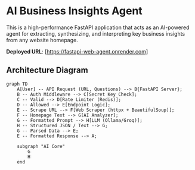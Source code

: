 # AI Business Insights Agent

This is a high-performance FastAPI application that acts as an AI-powered agent for extracting, synthesizing, and interpreting key business insights from any website homepage.

**Deployed URL**: [https://fastapi-web-agent.onrender.com]

## Architecture Diagram

```mermaid
graph TD
    A[User] -- API Request (URL, Questions) --> B{FastAPI Server};
    B -- Auth Middleware --> C[Secret Key Check];
    C -- Valid --> D[Rate Limiter (Redis)];
    D -- Allowed --> E[Endpoint Logic];
    E -- Scrape URL --> F[Web Scraper (httpx + BeautifulSoup)];
    F -- Homepage Text --> G[AI Analyzer];
    G -- Formatted Prompt --> H[LLM (Ollama/Groq)];
    H -- Structured JSON / Text --> G;
    G -- Parsed Data --> E;
    E -- Formatted Response --> A;

    subgraph "AI Core"
        G
        H
    end
